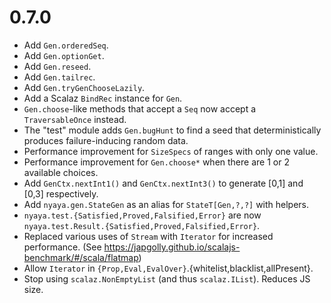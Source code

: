 # 0.7.0

* Add `Gen.orderedSeq`.
* Add `Gen.optionGet`.
* Add `Gen.reseed`.
* Add `Gen.tailrec`.
* Add `Gen.tryGenChooseLazily`.
* Add a Scalaz `BindRec` instance for `Gen`.
* `Gen.choose`-like methods that accept a `Seq` now accept a `TraversableOnce` instead.
* The "test" module adds `Gen.bugHunt` to find a seed that deterministically produces failure-inducing random data.
* Performance improvement for `SizeSpecs` of ranges with only one value.
* Performance improvement for `Gen.choose*` when there are 1 or 2 available choices.
* Add `GenCtx.nextInt1()` and `GenCtx.nextInt3()` to generate [0,1] and [0,3] respectively.
* Add `nyaya.gen.StateGen` as an alias for `StateT[Gen,?,?]` with helpers.
* `nyaya.test.{Satisfied,Proved,Falsified,Error}` are now
  <br> `nyaya.test.Result.{Satisfied,Proved,Falsified,Error}`.
* Replaced various uses of `Stream` with `Iterator` for increased performance.
  (See https://japgolly.github.io/scalajs-benchmark/#/scala/flatmap)
* Allow `Iterator` in `{Prop,Eval,EvalOver}`.{whitelist,blacklist,allPresent}.
* Stop using `scalaz.NonEmptyList` (and thus `scalaz.IList`). Reduces JS size.